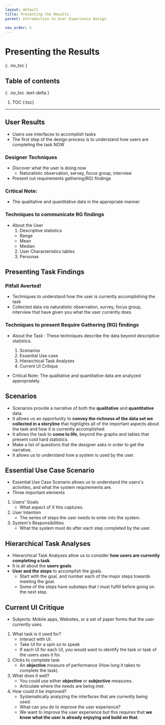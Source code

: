 ```yaml
---
layout: default
title: Presenting the Results
parent: Introduction to User Experience Design

nav_order: 5
---
```


# Presenting the Results
{: .no_toc }

## Table of contents
{: .no_toc .text-delta }

1. TOC
{:toc}

---

## User Results
* Users use interfaces to accomplish tasks
* The first step of the design process is to understand how users are completing the task NOW
### Designer Techniques
* Discover what the user is doing now 
  - Naturalistic observation, servey, focus group, interview
* Present out requirements gathering(RG) findings

### Critical Note: 
* The qualitative and quantitative data in the appropriate manner

### Techniques to communicate RG findings
* About the User
  1. Descriptive statistics
    - Range
    - Mean
    - Median
  2. User Characteristics tables
  3. Personas
## Presenting Task Findings
### Pitfall Averted!
* Techniques to understand how the user is currently accomplishing the task
* Collected data via naturalistic observation, survey, focus group, interview that have given you what the user currently does

### Techniques to present Require Gathering (RG) findings 
* About the Task : These techniques describe the data beyond descriptive statistics.
  1. Scenarios
  2. Essential Use case
  3. Hierarchical Task Analyses
  4. Current UI Critique
  
* Critical Note: The qualitative and quantitative data are analyzed appropriately. 

## Scenarios 
* Scenarios provide a narrative of both the <b>qualitative</b> and <b>quantitative</b> data.
* It allows us an opportunity to <b>convey the richness of the data set we collected in a storyline</b> that highlights all of the important aspects about the task and how it is currently accomplished. 
* It allows the task to <b>come to life</b>, beyond the graphs and tables that present cold hard statistics. 
* Make a list of questions that the designer asks in order to get the narrative. 
* It allows us to understand how a system is used by the user. 

## Essential Use Case Scenario
* Essential Use Case Scenario allows us to understand the users's activities, and what the system requirements are. 
* Three important elements
1. Users' Goals
   - What aspect of X this captures. 
2. User Intention
    - The series of steps the user needs to enter into the system.
3. System's Responsibilities
    - What the system must do after each step completed by the user. 
  
 ## Hierarchical Task Analyses
 * Hierarchical Task Analyses allow us to consider <b>how users are currently completing a task</b>. 
 * It is all about the <b>users goals</b>. 
 * <b>User and the steps</b> to accomplish the goals.
   - Start with the goal, and number each of the major steps towards meeting the goal. 
   - Some of the steps have substeps that I must fulfill before going on the next step. 
  
  ## Current UI Critique
  * Subjects: Mobile apps, Websites, or a set of paper forms that the user currently uses.
  1. What task is it used for?
      - Interact with UI. 
      - Take UI for a spin so to speak 
     - If each UI for each UI, you would want to identify the task or task of the users uses it for.
  2. Clicks to complete task
      - An <b>objective</b> measure of performance (How long it takes to complete the task). 
  3. What does it well?
     - You could use either <b>objective</b> or <b>subjective</b> measures. 
     - Articulate where the needs are being met. 
  4. How could it be improved? 
     - Systematically analyzing the interfaces that are currently being used. 
     - What can you do to improve the user experience?
     - We want to improve the user experience but this requires that <b>we know what the user is already enjoying and build on that</b>. 
   
